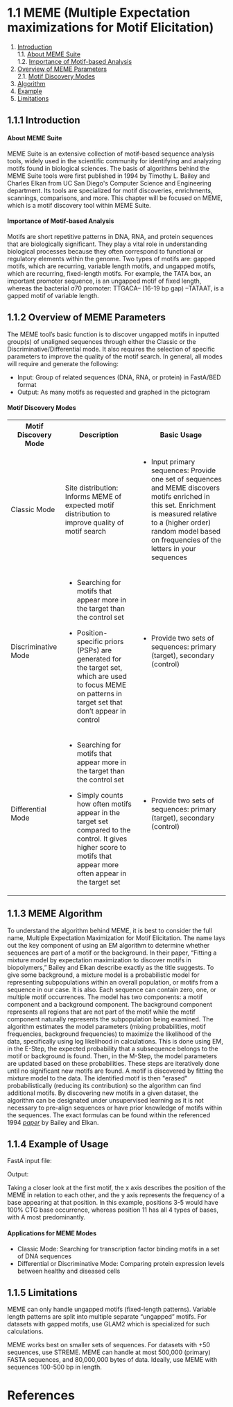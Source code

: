 # 1.1 MEME (Multiple Expectation maximizations for Motif Elicitation) 
1. [Introduction](#111)<br>
    1.1. [About MEME Suite](#1111)<br>
    1.2. [Importance of Motif-based Analysis](#1112)
2. [Overview of MEME Parameters](#112)<br>
    2.1. [Motif Discovery Modes](#1121)<br>
3. [Algorithm](#113)
5. [Example](#114)
6. [Limitations](115)

## 1.1.1 Introduction<a name="111"></a>

#### About MEME Suite<a name="1111"></a>
MEME Suite is an extensive collection of motif-based sequence analysis tools, widely used in the scientific community for identifying and analyzing motifs found in biological sciences. The basis of algorithms behind the MEME Suite tools were first published in 1994 by Timothy L. Bailey and Charles Elkan from UC San Diego's Computer Science and Engineering department. Its tools are specialized for motif discoveries, enrichments, scannings, comparisons, and more. This chapter will be focused on MEME, which is a motif discovery tool within MEME Suite. 

#### Importance of Motif-based Analysis<a name="1112"></a>
Motifs are short repetitive patterns in DNA, RNA, and protein sequences that are biologically significant. They play a vital role in understanding biological processes because they often correspond to functional or regulatory elements within the genome. Two types of motifs are: gapped motifs, which are recurring, variable length motifs, and ungapped motifs, which are recurring, fixed-length motifs. For example, the TATA box, an important promoter sequence, is an ungapped motif of fixed length, whereas the bacterial σ70 promoter: TTGACA– (16-19 bp gap) –TATAAT, is a gapped motif of variable length.

## 1.1.2 Overview of MEME Parameters<a name="112"></a>

The MEME tool’s basic function is to discover ungapped motifs in inputted group(s) of unaligned sequences through either the Classic or the Discriminative/Differential mode. It also requires the selection of specific parameters to improve the quality of the motif search. In general, all modes will require and generate the following: 
- Input: Group of related sequences (DNA, RNA, or protein) in FastA/BED format
- Output: As many motifs as requested and graphed in the pictogram

#### Motif Discovery Modes<a name="1121"></a>
<table>
 <tbody>
    <tr>
        <th>Motif Discovery Mode</td>
        <th>Description</td>
        <th>Basic Usage</td>
    </tr>
    <tr>
        <td>Classic Mode</td>
        <td>Site distribution: Informs MEME of expected motif distribution to improve quality of motif search</td>
        <td><ul><li>Input primary sequences: Provide one set of sequences and MEME discovers motifs enriched in this set. Enrichment is measured relative to a (higher order) random model based on frequencies of the letters in your sequences</li></ul></td>
    </tr>
    <tr>
    <td>Discriminative Mode</td>
    <td><ul><li>Searching for motifs that appear more in the target than the control set</li></ul><ul><li>Position-specific priors (PSPs) are generated for the target set, which are used to focus MEME on patterns in target set that don’t appear in control</li></ul></td>
    <td><ul><li>Provide two sets of sequences: primary (target), secondary (control)</li></ul></td>
    </tr>
    <tr>
    <td>Differential Mode</td>
    <td><ul><li>Searching for motifs that appear more in the target than the control set</li></ul><ul><li>Simply counts how often motifs appear in the target set compared to the control. It gives higher score to motifs that appear more often appear in the target set</li></ul></td>
    <td><ul><li>Provide two sets of sequences: primary (target), secondary (control)</li></ul></td>
    </tr>
 </tbody>
</table>

## 1.1.3 MEME Algorithm<a name="113"></a>

To understand the algorithm behind MEME, it is best to consider the full name, Multiple Expectation Maximization for Motif Elicitation. The name lays out the key component of using an EM algorithm to determine whether sequences are part of a motif or the background. In their paper, “Fitting a mixture model by expectation maximization to discover motifs in biopolymers,” Bailey and Elkan describe exactly as the title suggests. To give some background, a mixture model is a probabilistic model for representing subpopulations within an overall population, or motifs from a sequence in our case. It is also. Each sequence can contain zero, one, or multiple motif occurrences. The model has two components: a motif component and a background component. The background component represents all regions that are not part of the motif while the motif component naturally represents the subpopulation being examined. The algorithm estimates the model parameters (mixing probabilities, motif frequencies, background frequencies) to maximize the likelihood of the data, specifically using log likelihood in calculations. This is done using EM, in the E-Step, the expected probability that a subsequence belongs to the motif or background is found. Then, in the M-Step, the model parameters are updated based on these probabilities. These steps are iteratively done until no significant new motifs are found.  A motif is discovered by fitting the mixture model to the data. The identified motif is then "erased" probabilistically (reducing its contribution) so the algorithm can find additional motifs. By discovering new motifs in a given dataset, the algorithm can be designated under unsupervised learning as it is not necessary to pre-align sequences or have prior knowledge of motifs within the sequences. The exact formulas can be found within the referenced 1994 [*paper*]([https://cdn.aaai.org/ISMB/1994/ISMB94-004.pdf]) by Bailey and Elkan.

## 1.1.4 Example of Usage<a name="114"></a>

FastA input file:

Output:

Taking a closer look at the first motif, the x axis describes the position of the MEME in relation to each other, and the y axis represents the frequency of a base appearing at that position. In this example, positions 3-5 would have 100% CTG base occurrence, whereas position 11 has all 4 types of bases, with A most predominantly.

#### Applications for MEME Modes
- Classic Mode: Searching for transcription factor binding motifs in a set of DNA sequences
- Differential or Discriminative Mode: Comparing protein expression levels between healthy and diseased cells

## 1.1.5 Limitations<a name="115"></a>

MEME can only handle ungapped motifs (fixed-length patterns). Variable length patterns are split into multiple separate “ungapped” motifs. For datasets with gapped motifs, use GLAM2 which is specialized for such calculations. 

MEME works best on smaller sets of sequences. For datasets with +50 sequences, use STREME. MEME can handle at most 500,000 (primary) FASTA sequences, and 80,000,000 bytes of data. Ideally, use MEME with sequences 100-500 bp in length.

# References
